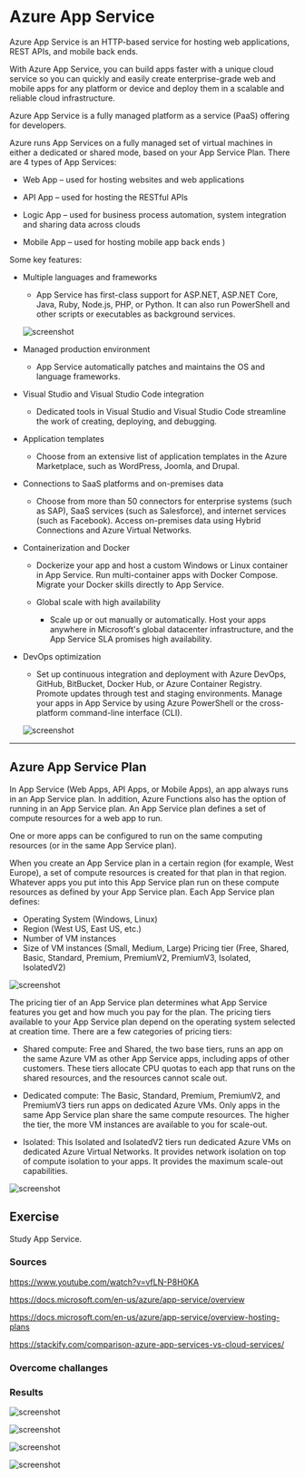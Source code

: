 # Azure App Service 

Azure App Service is an HTTP-based service for hosting web applications, REST APIs, and mobile back ends.

With Azure App Service, you can build apps faster with a unique cloud service so you can quickly and easily create enterprise-grade web and mobile apps for any platform or device and deploy them in a scalable and reliable cloud infrastructure.

Azure App Service is a fully managed platform as a service (PaaS) offering for developers.

Azure runs App Services on a fully managed set of virtual machines in either a dedicated or shared mode, based on your App Service Plan. There are 4 types of App Services:

- Web App – used for hosting websites and web applications 

- API App – used for hosting the RESTful APIs

 - Logic App – used for business process automation, system integration and sharing data across clouds

 - Mobile App – used for hosting mobile app back ends )

Some key features:

- Multiple languages and frameworks 
  - App Service has first-class support for ASP.NET, ASP.NET Core, Java, Ruby, Node.js, PHP, or Python. It can also run PowerShell and other scripts or executables as background services.

  ![screenshot](../00_includes/azureweek2/aazz13.png)

- Managed production environment 
  - App Service automatically patches and maintains the OS and language frameworks.

- Visual Studio and Visual Studio Code integration
  - Dedicated tools in Visual Studio and Visual Studio Code streamline the work of creating, deploying, and debugging.

 - Application templates
   - Choose from an extensive list of application templates in the Azure Marketplace, such as WordPress, Joomla, and Drupal.

- Connections to SaaS platforms and on-premises data
  - Choose from more than 50 connectors for enterprise systems (such as SAP), SaaS services (such as Salesforce), and internet services (such as Facebook). Access on-premises data using Hybrid Connections and Azure Virtual Networks.

- Containerization and Docker
  - Dockerize your app and host a custom Windows or Linux container in App Service. Run multi-container apps with Docker Compose. Migrate your Docker skills directly to App Service.

  - Global scale with high availability
    - Scale up or out manually or automatically. Host your apps anywhere in Microsoft's global datacenter infrastructure, and the App Service SLA promises high availability.


 - DevOps optimization
   - Set up continuous integration and deployment with Azure DevOps, GitHub, BitBucket, Docker Hub, or Azure Container Registry. Promote updates through test and staging environments. Manage your apps in App Service by using Azure PowerShell or the cross-platform command-line interface (CLI).

   ![screenshot](../00_includes/azureweek2/aazz131.png)

---

## Azure App Service Plan

  In App Service (Web Apps, API Apps, or Mobile Apps), an app always runs in an App Service plan. In addition, Azure Functions also has the option of running in an App Service plan. An App Service plan defines a set of compute resources for a web app to run. 

One or more apps can be configured to run on the same computing resources (or in the same App Service plan).

When you create an App Service plan in a certain region (for example, West Europe), a set of compute resources is created for that plan in that region. Whatever apps you put into this App Service plan run on these compute resources as defined by your App Service plan. Each App Service plan defines:

 - Operating System (Windows, Linux)
 - Region (West US, East US, etc.)
 - Number of VM instances
 - Size of VM instances (Small, Medium, Large)
Pricing tier (Free, Shared, Basic, Standard, Premium, PremiumV2, PremiumV3, Isolated, IsolatedV2)

![screenshot](../00_includes/azureweek2/aazz1311.png)

The pricing tier of an App Service plan determines what App Service features you get and how much you pay for the plan. The pricing tiers available to your App Service plan depend on the operating system selected at creation time. There are a few categories of pricing tiers:

- Shared compute: Free and Shared, the two base tiers, runs an app on the same Azure VM as other App Service apps, including apps of other customers. These tiers allocate CPU quotas to each app that runs on the shared resources, and the resources cannot scale out.

 - Dedicated compute: The Basic, Standard, Premium, PremiumV2, and PremiumV3 tiers run apps on dedicated Azure VMs. Only apps in the same App Service plan share the same compute resources. The higher the tier, the more VM instances are available to you for scale-out.

 - Isolated: This Isolated and IsolatedV2 tiers run dedicated Azure VMs on dedicated Azure Virtual Networks. It provides network isolation on top of compute isolation to your apps. It provides the maximum scale-out capabilities.

![screenshot](../00_includes/azureweek2/aazz13111.png)


## Exercise

Study App Service.

### Sources

https://www.youtube.com/watch?v=vfLN-P8H0KA

https://docs.microsoft.com/en-us/azure/app-service/overview

https://docs.microsoft.com/en-us/azure/app-service/overview-hosting-plans

https://stackify.com/comparison-azure-app-services-vs-cloud-services/

### Overcome challanges



### Results

![screenshot](../00_includes/azureweek2/AZ131.png)


![screenshot](../00_includes/azureweek2/AZ1311.png)


![screenshot](../00_includes/azureweek2/AZ13111.png)


![screenshot](../00_includes/azureweek2/AZ131111.png)
